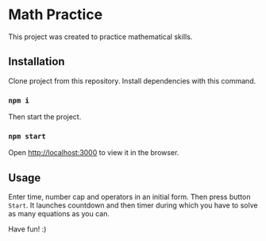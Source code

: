 # Math Practice

This project was created to practice mathematical skills.

## Installation

Clone project from this repository.
Install dependencies with this command.

### `npm i`

Then start the project.

### `npm start`

Open [http://localhost:3000](http://localhost:3000) to view it in the browser.

## Usage

Enter time, number cap and operators in an initial form.
Then press button `Start`.
It launches countdown and then timer during which you have to solve as many equations as you can.

Have fun! :)
